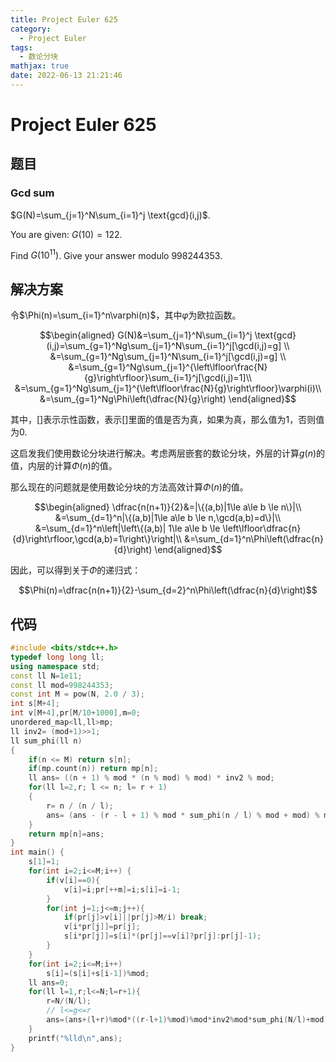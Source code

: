 ```yaml
---
title: Project Euler 625
category:
  - Project Euler
tags:
  - 数论分块
mathjax: true
date: 2022-06-13 21:21:46
---
```


<escape><!-- more --></escape>

# Project Euler 625

## 题目

### Gcd sum

$G(N)=\sum_{j=1}^N\sum_{i=1}^j \text{gcd}(i,j)$.

You are given: $G(10)=122$.

Find $G(10^{11})$. Give your answer modulo $998244353$.

## 解决方案

令$\Phi(n)=\sum_{i=1}^n\varphi(n)$，其中$\varphi$为欧拉函数。

$$\begin{aligned}
G(N)&=\sum_{j=1}^N\sum_{i=1}^j \text{gcd}(i,j)=\sum_{g=1}^Ng\sum_{j=1}^N\sum_{i=1}^j[\gcd(i,j)=g] \\
&=\sum_{g=1}^Ng\sum_{j=1}^N\sum_{i=1}^j[\gcd(i,j)=g] \\
&=\sum_{g=1}^Ng\sum_{j=1}^{\left\lfloor\frac{N}{g}\right\rfloor}\sum_{i=1}^j[\gcd(i,j)=1]\\
&=\sum_{g=1}^Ng\sum_{j=1}^{\left\lfloor\frac{N}{g}\right\rfloor}\varphi(i)\\
&=\sum_{g=1}^Ng\Phi\left(\dfrac{N}{g}\right)
\end{aligned}$$

其中，$[]$表示示性函数，表示$[]$里面的值是否为真，如果为真，那么值为$1$，否则值为$0$.

这启发我们使用数论分块进行解决。考虑两层嵌套的数论分块，外层的计算$g(n)$的值，内层的计算$\Phi(n)$的值。

那么现在的问题就是使用数论分块的方法高效计算$\Phi(n)$的值。

$$\begin{aligned}
\dfrac{n(n+1)}{2}&=|\{(a,b)|1\le a\le b \le n\}|\\
&=\sum_{d=1}^n|\{(a,b)|1\le a\le b \le n,\gcd(a,b)=d\}|\\
&=\sum_{d=1}^n\left|\left\{(a,b)| 1\le a\le b \le \left\lfloor\dfrac{n}{d}\right\rfloor,\gcd(a,b)=1\right\}\right|\\
&=\sum_{d=1}^n\Phi\left(\dfrac{n}{d}\right)
\end{aligned}$$

因此，可以得到关于$\Phi$的递归式：

$$\Phi(n)=\dfrac{n(n+1)}{2}-\sum_{d=2}^n\Phi\left(\dfrac{n}{d}\right)$$

## 代码

```C++
#include <bits/stdc++.h>
typedef long long ll;
using namespace std;
const ll N=1e11;
const ll mod=998244353;
const int M = pow(N, 2.0 / 3);
int s[M+4];
int v[M+4],pr[M/10+1000],m=0;
unordered_map<ll,ll>mp;
ll inv2= (mod+1)>>1;
ll sum_phi(ll n)
{
    if(n <= M) return s[n];
    if(mp.count(n)) return mp[n];
    ll ans= ((n + 1) % mod * (n % mod) % mod) * inv2 % mod;
    for(ll l=2,r; l <= n; l= r + 1)
    {
        r= n / (n / l);
        ans= (ans - (r - l + 1) % mod * sum_phi(n / l) % mod + mod) % mod;
    }
    return mp[n]=ans;
}
int main() {
    s[1]=1;
    for(int i=2;i<=M;i++) {
        if(v[i]==0){
            v[i]=i;pr[++m]=i;s[i]=i-1;
        }
        for(int j=1;j<=m;j++){
            if(pr[j]>v[i]||pr[j]>M/i) break;
            v[i*pr[j]]=pr[j];
            s[i*pr[j]]=s[i]*(pr[j]==v[i]?pr[j]:pr[j]-1);
        }
    }
    for(int i=2;i<=M;i++)
        s[i]=(s[i]+s[i-1])%mod;
    ll ans=0;
    for(ll l=1,r;l<=N;l=r+1){
        r=N/(N/l);
        // l<=g<=r
        ans=(ans+(l+r)%mod*((r-l+1)%mod)%mod*inv2%mod*sum_phi(N/l)+mod)%mod;
    }
    printf("%lld\n",ans);
}

```
